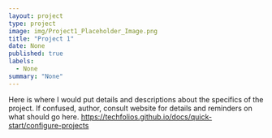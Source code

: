 ```yaml
---
layout: project
type: project
image: img/Project1_Placeholder_Image.png
title: "Project 1"
date: None
published: true
labels:
  - None
summary: "None"
---
```



Here is where I would put details and descriptions about the specifics of the project. If confused, author, consult website for details and reminders on what should go here. https://techfolios.github.io/docs/quick-start/configure-projects
